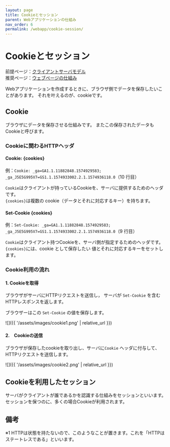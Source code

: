 ```yaml
---
layout: page
title: Cookieとセッション
parent: Webアプリケーションの仕組み
nav_order: 6
permalink: /webapp/cookie-session/
---
```


# Cookieとセッション

前提ページ：[クライアントサーバモデル](../client-server-model/)  
推奨ページ：[ウェブページの仕組み](../webpage/)

Webアプリケーションを作成するときに、ブラウザ側でデータを保存したいことがあります。
それを叶えるのが、cookieです。

## Cookie

ブラウザにデータを保存させる仕組みです。
またこの保存されたデータもCookieと呼びます。

### Cookieに関わるHTTPヘッダ

#### Cookie: {cookies}

例：`Cookie: _ga=GA1.1.11882848.1574929583; _ga_J5E5G995V7=GS1.1.1574933002.2.1.1574936118.0`（10 行目）

`Cookie`はクライアントが持っているCookieを、サーバに提供するためのヘッダです。  
`{cookies}`は複数の cookie（データとそれに対応するキー）を持ちます。 

#### Set-Cookie {cookies}

例：`Set-Cookie: _ga=GA1.1.11882848.1574929583; _ga_J5E5G995V7=GS1.1.1574933002.2.1.1574936118.0`（9 行目）

`Cookie`はクライアント持つCookieを、サーバ側が指定するためのヘッダです。  
`{cookies}`には、cookie として保存したい 値とそれに対応するキーをセットします。


### Cookie利用の流れ

#### 1. Cookieを取得

ブラウザがサーバにHTTPリクエストを送信し，
サーバが `Set-Cookie` を含むHTTPレスポンスを返します。

ブラウザーはこの `Set-Cookie` の値を保存します。

![]({{ '/assets/images/cookie1.png' | relative_url }})

#### 2.　Cookieの送信

ブラウザが保存したcookieを取り出し、サーバに`Cookie` ヘッダに付与して、HTTPリクエストを送信します。

![]({{ '/assets/images/cookie2.png' | relative_url }})


## Cookieを利用したセッション

サーバがクライアントが誰であるかを認識する仕組みをセッションといいます。
セッションを保つのに、多くの場合Cookieが利用されます。

## 備考

※1 HTTPは状態を持たないので、このようなことが置きます。これを「HTTPはステートレスである」といいます。